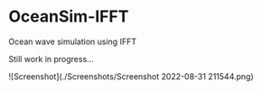 # OceanSim-IFFT
Ocean wave simulation using IFFT

Still work in progress...

![Screenshot](./Screenshots/Screenshot 2022-08-31 211544.png)
